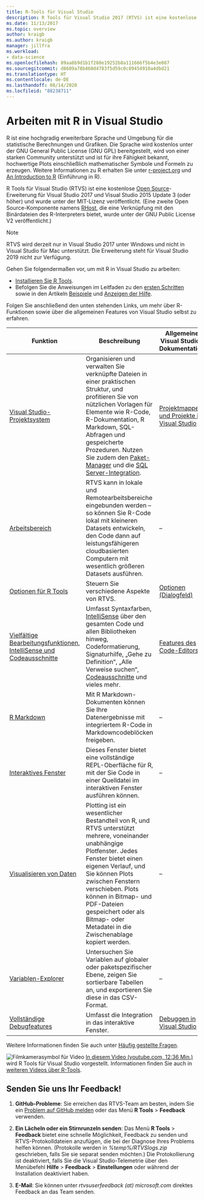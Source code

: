 ```yaml
---
title: R-Tools für Visual Studio
description: R Tools für Visual Studio 2017 (RTVS) ist eine kostenlose Open Source-Erweiterung, die viele Sprachfeatures bereitstellt, z.B. IntelliSense, Debuggen und Remotearbeitsbereiche.
ms.date: 11/13/2017
ms.topic: overview
author: kraigb
ms.author: kraigb
manager: jillfra
ms.workload:
- data-science
ms.openlocfilehash: 89aa8b9d1b1f288e19252b8a111666f5b4e3e087
ms.sourcegitcommit: d8609a78b460d4783f5d59c0c89454910a4dbd21
ms.translationtype: HT
ms.contentlocale: de-DE
ms.lasthandoff: 08/14/2020
ms.locfileid: "88238711"
---
```

# <a name="work-with-r-in-visual-studio"></a>Arbeiten mit R in Visual Studio

R ist eine hochgradig erweiterbare Sprache und Umgebung für die statistische Berechnungen und Grafiken. Die Sprache wird kostenlos unter der GNU General Public License (GNU GPL) bereitgestellt, wird von einer starken Community unterstützt und ist für ihre Fähigkeit bekannt, hochwertige Plots einschließlich mathematischer Symbole und Formeln zu erzeugen. Weitere Informationen zu R erhalten Sie unter [r-project.org](https://www.r-project.org/about.html) und [An Introduction to R](https://cran.r-project.org/doc/manuals/r-release/R-intro.html) (Einführung in R).

R Tools für Visual Studio (RTVS) ist eine kostenlose [Open Source](https://github.com/microsoft/RTVS)-Erweiterung für Visual Studio 2017 und Visual Studio 2015 Update 3 (oder höher) und wurde unter der MIT-Lizenz veröffentlicht. (Eine zweite Open Source-Komponente namens [RHost](https://github.com/microsoft/R-Host), die eine Verknüpfung mit den Binärdateien des R-Interpreters bietet, wurde unter der GNU Public License V2 veröffentlicht.)

> [!Note]
> RTVS wird derzeit nur in Visual Studio 2017 unter Windows und nicht in Visual Studio für Mac unterstützt. Die Erweiterung steht für Visual Studio 2019 nicht zur Verfügung.

Gehen Sie folgendermaßen vor, um mit R in Visual Studio zu arbeiten:

- [Installieren Sie R Tools](installing-r-tools-for-visual-studio.md).
- Befolgen Sie die Anweisungen im Leitfaden zu den [ersten Schritten](getting-started-with-r.md) sowie in den Artikeln [Beispiele](getting-started-samples.md) und [Anzeigen der Hilfe](getting-started-help.md).

Folgen Sie anschließend den unten stehenden Links, um mehr über R-Funktionen sowie über die allgemeinen Features von Visual Studio selbst zu erfahren.

| Funktion | Beschreibung | Allgemeine Visual Studio-Dokumentation |
| --- | --- | --- |
| [Visual Studio-Projektsystem](r-projects-in-visual-studio.md) | Organisieren und verwalten Sie verknüpfte Dateien in einer praktischen Struktur, und profitieren Sie von nützlichen Vorlagen für Elemente wie R-Code, R-Dokumentation, R Markdown, SQL-Abfragen und gespeicherte Prozeduren. Nutzen Sie zudem den [Paket-Manager](r-package-manager-in-visual-studio.md) und die [SQL Server-Integration](integrating-sql-server-with-r.md).  | [Projektmappen und Projekte in Visual Studio](../ide/solutions-and-projects-in-visual-studio.md) |
| [Arbeitsbereich](r-workspaces-in-visual-studio.md) | RTVS kann in lokale und Remotearbeitsbereiche eingebunden werden – so können Sie R-Code lokal mit kleineren Datasets entwickeln, den Code dann auf leistungsfähigeren cloudbasierten Computern mit wesentlich größeren Datasets ausführen. | – |
| [Optionen für R Tools](options-for-r-tools-in-visual-studio.md) | Steuern Sie verschiedene Aspekte von RTVS. | [Optionen (Dialogfeld)](../ide/reference/options-dialog-box-visual-studio.md) |
| [Vielfältige Bearbeitungsfunktionen, IntelliSense und Codeausschnitte](editing-r-code-in-visual-studio.md) | Umfasst Syntaxfarben, [IntelliSense](r-intellisense.md) über den gesamten Code und allen Bibliotheken hinweg, Codeformatierung, Signaturhilfe, „Gehe zu Definition“, „Alle Verweise suchen“, [Codeausschnitte](code-snippets-for-r.md) und vieles mehr. | [Features des Code-Editors](../ide/writing-code-in-the-code-and-text-editor.md) |
| [R Markdown](rmarkdown-with-r-in-visual-studio.md) | Mit R Markdown-Dokumenten können Sie Ihre Datenergebnisse mit integriertem R-Code in Markdowncodeblöcken freigeben. | – |
| [Interaktives Fenster](interactive-repl-for-r-in-visual-studio.md) | Dieses Fenster bietet eine vollständige REPL-Oberfläche für R, mit der Sie Code in einer Quelldatei im interaktiven Fenster ausführen können. | – |
| [Visualisieren von Daten](visualizing-data-with-r-in-visual-studio.md) | Plotting ist ein wesentlicher Bestandteil von R, und RTVS unterstützt mehrere, voneinander unabhängige Plotfenster. Jedes Fenster bietet einen eigenen Verlauf, und Sie können Plots zwischen Fenstern verschieben. Plots können in Bitmap- und PDF-Dateien gespeichert oder als Bitmap- oder Metadatei in die Zwischenablage kopiert werden.  | – |
| [Variablen-Explorer](variable-explorer.md) | Untersuchen Sie Variablen auf globaler oder paketspezifischer Ebene, zeigen Sie sortierbare Tabellen an, und exportieren Sie diese in das CSV-Format. | – |
| [Vollständige Debugfeatures](debugging-r-in-visual-studio.md) | Umfasst die Integration in das interaktive Fenster. | [Debuggen in Visual Studio](../debugger/debugger-feature-tour.md) |

Weitere Informationen finden Sie auch unter [Häufig gestellte Fragen](faq.md).

![Filmkamerasymbol für Video](../install/media/video-icon.png "Video ansehen") [In diesem Video (youtube.com, 12:36 Min.)](https://www.youtube.com/watch?v=dll3IS1bfWQ) wird R Tools für Visual Studio vorgestellt. Informationen finden Sie auch in [weiteren Videos über R-Tools](https://www.youtube.com/results?search_query=R+Tools+for+visual+studio).

## <a name="send-us-your-feedback"></a>Senden Sie uns Ihr Feedback!

1. **GitHub-Probleme**: Sie erreichen das RTVS-Team am besten, indem Sie ein [Problem auf GitHub melden](https://github.com/Microsoft/RTVS/issues) oder das Menü **R Tools** > **Feedback** verwenden.

1. **Ein Lächeln oder ein Stirnrunzeln senden**: Das Menü **R Tools** > **Feedback** bietet eine schnelle Möglichkeit, Feedback zu senden und RTVS-Protokolldateien anzufügen, die bei der Diagnose Ihres Problems helfen können. (Protokolle werden in *%temp%/RTVSlogs.zip* geschrieben, falls Sie sie separat senden möchten.) Die Protokollierung ist deaktiviert, falls Sie die Visual Studio-Telemetrie über den Menübefehl **Hilfe** > **Feedback** > **Einstellungen** oder während der Installation deaktiviert haben.

1. **E-Mail**: Sie können unter *rtvsuserfeedback (at) microsoft.com* direktes Feedback an das Team senden.
